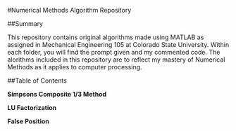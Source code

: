 #Numerical Methods Algorithm Repository

##Summary

This repository contains original algorithms made using MATLAB as assigned in Mechanical Engineering 105 at Colorado State University. Within each folder, you will find the prompt given and my commented code. The alorithms included in this repository are to reflect my mastery of Numerical Methods as it applies to computer processing. 

##Table of Contents 

**Simpsons Composite 1/3 Method**

**LU Factorization**

**False Position**
